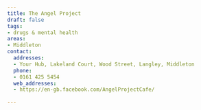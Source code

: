 ```yaml
---
title: The Angel Project
draft: false
tags:
- drugs & mental health
areas:
- Middleton
contact:
  addresses:
  - Your Hub, Lakeland Court, Wood Street, Langley, Middleton
  phone:
  - 0161 425 5454
  web_addresses:
  - https://en-gb.facebook.com/AngelProjectCafe/
  
---
```


